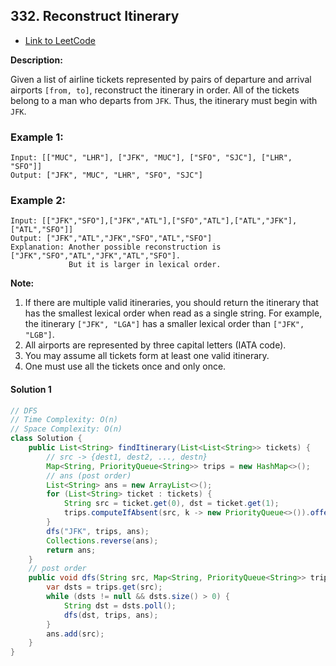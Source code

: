 ## 332. Reconstruct Itinerary

- [Link to LeetCode](https://leetcode.com/problems/reconstruct-itinerary/)

**Description:**



Given a list of airline tickets represented by pairs of departure and arrival airports `[from, to]`, reconstruct the itinerary in order. All of the tickets belong to a man who departs from `JFK`. Thus, the itinerary must begin with `JFK`.



<!-- tabs:start -->

### **Example 1:**



```
Input: [["MUC", "LHR"], ["JFK", "MUC"], ["SFO", "SJC"], ["LHR", "SFO"]]
Output: ["JFK", "MUC", "LHR", "SFO", "SJC"]
```



### **Example 2:**



```
Input: [["JFK","SFO"],["JFK","ATL"],["SFO","ATL"],["ATL","JFK"],["ATL","SFO"]]
Output: ["JFK","ATL","JFK","SFO","ATL","SFO"]
Explanation: Another possible reconstruction is ["JFK","SFO","ATL","JFK","ATL","SFO"].
             But it is larger in lexical order.
```





<!-- tabs:end -->



**Note:**

1. If there are multiple valid itineraries, you should return the itinerary that has the smallest lexical order when read as a single string. For example, the itinerary `["JFK", "LGA"]` has a smaller lexical order than `["JFK", "LGB"]`.
2. All airports are represented by three capital letters (IATA code).
3. You may assume all tickets form at least one valid itinerary.
4. One must use all the tickets once and only once.



<!-- tabs:start -->



#### **Solution 1**



```java
// DFS
// Time Complexity: O(n)
// Space Complexity: O(n)
class Solution {
    public List<String> findItinerary(List<List<String>> tickets) {
        // src -> {dest1, dest2, ..., destn}
        Map<String, PriorityQueue<String>> trips = new HashMap<>();
        // ans (post order)
        List<String> ans = new ArrayList<>();
        for (List<String> ticket : tickets) {
            String src = ticket.get(0), dst = ticket.get(1);
            trips.computeIfAbsent(src, k -> new PriorityQueue<>()).offer(dst);
        }
        dfs("JFK", trips, ans);
        Collections.reverse(ans);
        return ans;
    }
    // post order 
    public void dfs(String src, Map<String, PriorityQueue<String>> trips, List<String> ans) {
        var dsts = trips.get(src);
        while (dsts != null && dsts.size() > 0) {
            String dst = dsts.poll();
            dfs(dst, trips, ans);
        }
        ans.add(src);
    }
}
```





<!-- tabs:end -->









